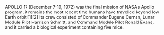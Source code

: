 APOLLO 17 (December 7-19, 1972) was the final mission of NASA's Apollo program; it remains the most recent time humans have travelled beyond low Earth orbit.[1][2] Its crew consisted of Commander Eugene Cernan, Lunar Module Pilot Harrison Schmitt, and Command Module Pilot Ronald Evans, and it carried a biological experiment containing five mice.
